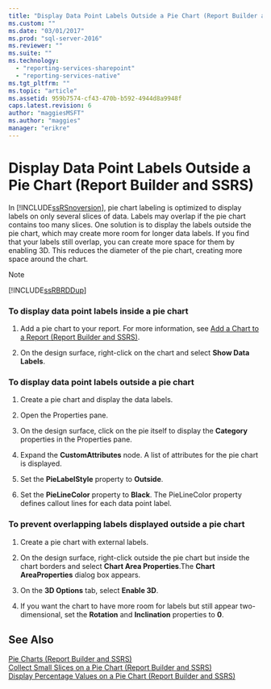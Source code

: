 ```yaml
---
title: "Display Data Point Labels Outside a Pie Chart (Report Builder and SSRS) | Microsoft Docs"
ms.custom: ""
ms.date: "03/01/2017"
ms.prod: "sql-server-2016"
ms.reviewer: ""
ms.suite: ""
ms.technology: 
  - "reporting-services-sharepoint"
  - "reporting-services-native"
ms.tgt_pltfrm: ""
ms.topic: "article"
ms.assetid: 959b7574-cf43-470b-b592-4944d8a9948f
caps.latest.revision: 6
author: "maggiesMSFT"
ms.author: "maggies"
manager: "erikre"
---
```

# Display Data Point Labels Outside a Pie Chart (Report Builder and SSRS)
  In [!INCLUDE[ssRSnoversion](../../includes/ssrsnoversion-md.md)], pie chart labeling is optimized to display labels on only several slices of data. Labels may overlap if the pie chart contains too many slices. One solution is to display the labels outside the pie chart, which may create more room for longer data labels. If you find that your labels still overlap, you can create more space for them by enabling 3D. This reduces the diameter of the pie chart, creating more space around the chart.  
  
> [!NOTE]  
>  [!INCLUDE[ssRBRDDup](../../includes/ssrbrddup-md.md)]  
  
### To display data point labels inside a pie chart  
  
1.  Add a pie chart to your report. For more information, see [Add a Chart to a Report &#40;Report Builder and SSRS&#41;](../../reporting-services/report-design/add-a-chart-to-a-report-report-builder-and-ssrs.md).  
  
2.  On the design surface, right-click on the chart and select **Show Data Labels**.  
  
### To display data point labels outside a pie chart  
  
1.  Create a pie chart and display the data labels.  
  
2.  Open the Properties pane.  
  
3.  On the design surface, click on the pie itself to display the **Category** properties in the Properties pane.  
  
4.  Expand the **CustomAttributes** node. A list of attributes for the pie chart is displayed.  
  
5.  Set the **PieLabelStyle** property to **Outside**.  
  
6.  Set the **PieLineColor** property to **Black**. The PieLineColor property defines callout lines for each data point label.  
  
### To prevent overlapping labels displayed outside a pie chart  
  
1.  Create a pie chart with external labels.  
  
2.  On the design surface, right-click outside the pie chart but inside the chart borders and select **Chart Area Properties**.The **Chart AreaProperties** dialog box appears.  
  
3.  On the **3D Options** tab, select **Enable 3D**.  
  
4.  If you want the chart to have more room for labels but still appear two-dimensional, set the **Rotation** and **Inclination** properties to **0**.  
  
## See Also  
 [Pie Charts &#40;Report Builder and SSRS&#41;](../../reporting-services/report-design/pie-charts-report-builder-and-ssrs.md)   
 [Collect Small Slices on a Pie Chart &#40;Report Builder and SSRS&#41;](../../reporting-services/report-design/collect-small-slices-on-a-pie-chart-report-builder-and-ssrs.md)   
 [Display Percentage Values on a Pie Chart &#40;Report Builder and SSRS&#41;](../../reporting-services/report-design/display-percentage-values-on-a-pie-chart-report-builder-and-ssrs.md)  
  
  